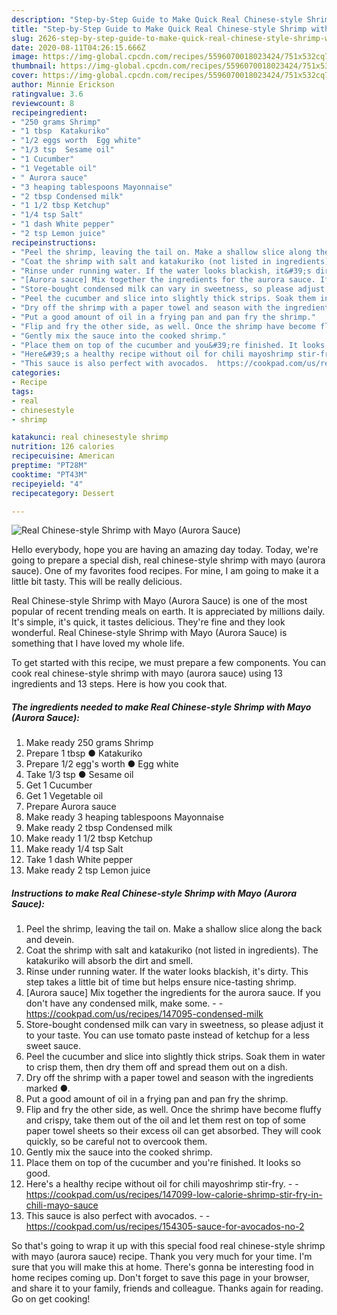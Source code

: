 ```yaml
---
description: "Step-by-Step Guide to Make Quick Real Chinese-style Shrimp with Mayo (Aurora Sauce)"
title: "Step-by-Step Guide to Make Quick Real Chinese-style Shrimp with Mayo (Aurora Sauce)"
slug: 2626-step-by-step-guide-to-make-quick-real-chinese-style-shrimp-with-mayo-aurora-sauce
date: 2020-08-11T04:26:15.666Z
image: https://img-global.cpcdn.com/recipes/5596070018023424/751x532cq70/real-chinese-style-shrimp-with-mayo-aurora-sauce-recipe-main-photo.jpg
thumbnail: https://img-global.cpcdn.com/recipes/5596070018023424/751x532cq70/real-chinese-style-shrimp-with-mayo-aurora-sauce-recipe-main-photo.jpg
cover: https://img-global.cpcdn.com/recipes/5596070018023424/751x532cq70/real-chinese-style-shrimp-with-mayo-aurora-sauce-recipe-main-photo.jpg
author: Minnie Erickson
ratingvalue: 3.6
reviewcount: 8
recipeingredient:
- "250 grams Shrimp"
- "1 tbsp  Katakuriko"
- "1/2 eggs worth  Egg white"
- "1/3 tsp  Sesame oil"
- "1 Cucumber"
- "1 Vegetable oil"
- " Aurora sauce"
- "3 heaping tablespoons Mayonnaise"
- "2 tbsp Condensed milk"
- "1 1/2 tbsp Ketchup"
- "1/4 tsp Salt"
- "1 dash White pepper"
- "2 tsp Lemon juice"
recipeinstructions:
- "Peel the shrimp, leaving the tail on. Make a shallow slice along the back and devein."
- "Coat the shrimp with salt and katakuriko (not listed in ingredients). The katakuriko will absorb the dirt and smell."
- "Rinse under running water. If the water looks blackish, it&#39;s dirty. This step takes a little bit of time but helps ensure nice-tasting shrimp."
- "[Aurora sauce] Mix together the ingredients for the aurora sauce. If you don&#39;t have any condensed milk, make some.  https://cookpad.com/us/recipes/147095-condensed-milk"
- "Store-bought condensed milk can vary in sweetness, so please adjust it to your taste. You can use tomato paste instead of ketchup for a less sweet sauce."
- "Peel the cucumber and slice into slightly thick strips. Soak them in water to crisp them, then dry them off and spread them out on a dish."
- "Dry off the shrimp with a paper towel and season with the ingredients marked ●."
- "Put a good amount of oil in a frying pan and pan fry the shrimp."
- "Flip and fry the other side, as well. Once the shrimp have become fluffy and crispy, take them out of the oil and let them rest on top of some paper towel sheets so their excess oil can get absorbed. They will cook quickly, so be careful not to overcook them."
- "Gently mix the sauce into the cooked shrimp."
- "Place them on top of the cucumber and you&#39;re finished. It looks so good."
- "Here&#39;s a healthy recipe without oil for chili mayoshrimp stir-fry.  https://cookpad.com/us/recipes/147099-low-calorie-shrimp-stir-fry-in-chili-mayo-sauce"
- "This sauce is also perfect with avocados.  https://cookpad.com/us/recipes/154305-sauce-for-avocados-no-2"
categories:
- Recipe
tags:
- real
- chinesestyle
- shrimp

katakunci: real chinesestyle shrimp 
nutrition: 126 calories
recipecuisine: American
preptime: "PT28M"
cooktime: "PT43M"
recipeyield: "4"
recipecategory: Dessert

---
```



![Real Chinese-style Shrimp with Mayo (Aurora Sauce)](https://img-global.cpcdn.com/recipes/5596070018023424/751x532cq70/real-chinese-style-shrimp-with-mayo-aurora-sauce-recipe-main-photo.jpg)

Hello everybody, hope you are having an amazing day today. Today, we're going to prepare a special dish, real chinese-style shrimp with mayo (aurora sauce). One of my favorites food recipes. For mine, I am going to make it a little bit tasty. This will be really delicious.

Real Chinese-style Shrimp with Mayo (Aurora Sauce) is one of the most popular of recent trending meals on earth. It is appreciated by millions daily. It's simple, it's quick, it tastes delicious. They're fine and they look wonderful. Real Chinese-style Shrimp with Mayo (Aurora Sauce) is something that I have loved my whole life.




To get started with this recipe, we must prepare a few components. You can cook real chinese-style shrimp with mayo (aurora sauce) using 13 ingredients and 13 steps. Here is how you cook that.

<!--inarticleads1-->

##### The ingredients needed to make Real Chinese-style Shrimp with Mayo (Aurora Sauce):

1. Make ready 250 grams Shrimp
1. Prepare 1 tbsp ● Katakuriko
1. Prepare 1/2 egg&#39;s worth ● Egg white
1. Take 1/3 tsp ● Sesame oil
1. Get 1 Cucumber
1. Get 1 Vegetable oil
1. Prepare  Aurora sauce
1. Make ready 3 heaping tablespoons Mayonnaise
1. Make ready 2 tbsp Condensed milk
1. Make ready 1 1/2 tbsp Ketchup
1. Make ready 1/4 tsp Salt
1. Take 1 dash White pepper
1. Make ready 2 tsp Lemon juice




<!--inarticleads2-->

##### Instructions to make Real Chinese-style Shrimp with Mayo (Aurora Sauce):

1. Peel the shrimp, leaving the tail on. Make a shallow slice along the back and devein.
1. Coat the shrimp with salt and katakuriko (not listed in ingredients). The katakuriko will absorb the dirt and smell.
1. Rinse under running water. If the water looks blackish, it&#39;s dirty. This step takes a little bit of time but helps ensure nice-tasting shrimp.
1. [Aurora sauce] Mix together the ingredients for the aurora sauce. If you don&#39;t have any condensed milk, make some. -  - https://cookpad.com/us/recipes/147095-condensed-milk
1. Store-bought condensed milk can vary in sweetness, so please adjust it to your taste. You can use tomato paste instead of ketchup for a less sweet sauce.
1. Peel the cucumber and slice into slightly thick strips. Soak them in water to crisp them, then dry them off and spread them out on a dish.
1. Dry off the shrimp with a paper towel and season with the ingredients marked ●.
1. Put a good amount of oil in a frying pan and pan fry the shrimp.
1. Flip and fry the other side, as well. Once the shrimp have become fluffy and crispy, take them out of the oil and let them rest on top of some paper towel sheets so their excess oil can get absorbed. They will cook quickly, so be careful not to overcook them.
1. Gently mix the sauce into the cooked shrimp.
1. Place them on top of the cucumber and you&#39;re finished. It looks so good.
1. Here&#39;s a healthy recipe without oil for chili mayoshrimp stir-fry. -  - https://cookpad.com/us/recipes/147099-low-calorie-shrimp-stir-fry-in-chili-mayo-sauce
1. This sauce is also perfect with avocados. -  - https://cookpad.com/us/recipes/154305-sauce-for-avocados-no-2




So that's going to wrap it up with this special food real chinese-style shrimp with mayo (aurora sauce) recipe. Thank you very much for your time. I'm sure that you will make this at home. There's gonna be interesting food in home recipes coming up. Don't forget to save this page in your browser, and share it to your family, friends and colleague. Thanks again for reading. Go on get cooking!
